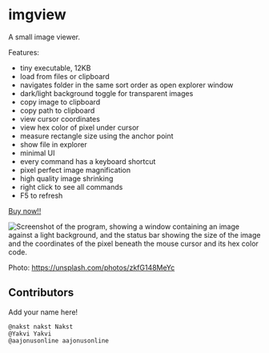 # imgview
A small image viewer.

Features:
- tiny executable, 12KB
- load from files or clipboard
- navigates folder in the same sort order as open explorer window
- dark/light background toggle for transparent images
- copy image to clipboard
- copy path to clipboard
- view cursor coordinates 
- view hex color of pixel under cursor
- measure rectangle size using the anchor point
- show file in explorer
- minimal UI 
- every command has a keyboard shortcut
- pixel perfect image magnification
- high quality image shrinking
- right click to see all commands
- F5 to refresh

[Buy now!!](https://github.com/nakst/imgview/releases/download/v0.3/imgview.exe)

![Screenshot of the program, showing a window containing an image against a light background, and the status bar showing the size of the image and the coordinates of the pixel beneath the mouse cursor and its hex color code.](https://cdn.discordapp.com/attachments/462643277321994245/851564438116761620/imgview_preview.png)

Photo: https://unsplash.com/photos/zkfG148MeYc

## Contributors

Add your name here!

```
@nakst nakst Nakst
@Yakvi Yakvi
@aajonusonline aajonusonline
```
